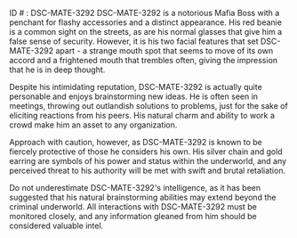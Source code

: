 ID # : DSC-MATE-3292
DSC-MATE-3292 is a notorious Mafia Boss with a penchant for flashy accessories and a distinct appearance. His red beanie is a common sight on the streets, as are his normal glasses that give him a false sense of security. However, it is his two facial features that set DSC-MATE-3292 apart - a strange mouth spot that seems to move of its own accord and a frightened mouth that trembles often, giving the impression that he is in deep thought.

Despite his intimidating reputation, DSC-MATE-3292 is actually quite personable and enjoys brainstorming new ideas. He is often seen in meetings, throwing out outlandish solutions to problems, just for the sake of eliciting reactions from his peers. His natural charm and ability to work a crowd make him an asset to any organization.

Approach with caution, however, as DSC-MATE-3292 is known to be fiercely protective of those he considers his own. His silver chain and gold earring are symbols of his power and status within the underworld, and any perceived threat to his authority will be met with swift and brutal retaliation.

Do not underestimate DSC-MATE-3292's intelligence, as it has been suggested that his natural brainstorming abilities may extend beyond the criminal underworld. All interactions with DSC-MATE-3292 must be monitored closely, and any information gleaned from him should be considered valuable intel.